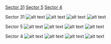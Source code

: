 [Sector 31](#sector31)
[Sector 5](#sector5)
[Sector 4](#sector4)

<a name = "sector31"></a>
Sector 31
![alt text](/images/WASP-140_Sector_31/WASP-140_Sector_31_a_TimeSeries.png)
![alt text](/images/WASP-140_Sector_31/WASP-140_Sector_31_b_FoldedLightCurve.png)
![alt text](/images/WASP-140_Sector_31/WASP-140_Sector_31_b_IndividualTransitsWithFit.png)
![alt text](/images/WASP-140_Sector_31/WASP-140_Sector_31_c_TimingResiduals.png)

<a name = "sector5"></a>
Sector 5
![alt text](/images/WASP-140_Sector_5/WASP-140_Sector_5_a_TimeSeries.png)
![alt text](/images/WASP-140_Sector_5/WASP-140_Sector_5_b_FoldedLightCurve.png)
![alt text](/images/WASP-140_Sector_5/WASP-140_Sector_5_b_IndividualTransitsWithFit.png)
![alt text](/images/WASP-140_Sector_5/WASP-140_Sector_5_c_TimingResiduals.png)

<a name = "sector4"></a>
Sector 4
![alt text](/images/WASP-140_Sector_4/WASP-140_Sector_4_a_TimeSeries.png)
![alt text](/images/WASP-140_Sector_4/WASP-140_Sector_4_b_FoldedLightCurve.png)
![alt text](/images/WASP-140_Sector_4/WASP-140_Sector_4_b_IndividualTransitsWithFit.png)
![alt text](/images/WASP-140_Sector_4/WASP-140_Sector_4_c_TimingResiduals.png)


